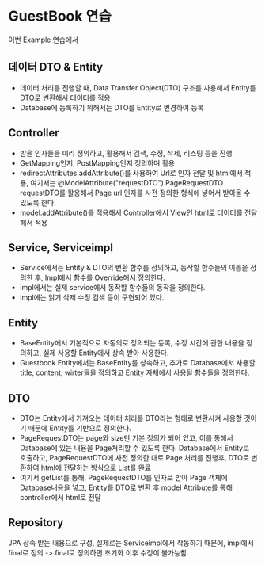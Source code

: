 # GuestBook 연습

이번 Example 연습에서


데이터 DTO & Entity 
---
- 데이터 처리를 진행할 때, Data Transfer Object(DTO) 구조를 사용해서 Entity를 DTO로 변환해서 데이터를 적용
- Database에 등록하기 위해서는 DTO를 Entity로 변경하여 등록

Controller 
---
- 받을 인자들을 미리 정의하고, 활용해서 검색, 수정, 삭제, 리스팅 등을 진행
- GetMapping인지, PostMapping인지 정의하며 활용
- redirectAttributes.addAttribute()를 사용하여 Url로 인자 전달 및 html에서 적용, 여기서는 @ModelAttribute("requestDTO") PageRequestDTO requestDTO를 활용해서 Page url 인자를 사전 정의한 형식에 넣어서 받아올 수 있도록 한다.
- model.addAttribute()를 적용해서 Controller에서 View인 html로 데이터를 전달해서 적용

Service, Serviceimpl 
---
- Service에서는 Entity & DTO의 변환 함수를 정의하고, 동작할 함수들의 이름을 정의한 후, Impl에서 함수를 Override해서 정의한다.
- impl에서는 실제 service에서 동작할 함수들의 동작을 정의한다.
- impl에는 읽기 삭제 수정 검색 등이 구현되어 있다.

Entity
---
- BaseEntity에서 기본적으로 자동의로 정의되는 등록, 수정 시간에 관한 내용을 정의하고, 실제 사용할 Entity에서 상속 받아 사용한다.  
- Guestbook Entity에서는 BaseEntity를 상속하고, 추가로 Database에서 사용할 title, content, wirter들을 정의하고 Entity 자체에서 사용될 함수들을 정의한다.

DTO
---
- DTO는 Entity에서 가져오는 데이터 처리를 DTO라는 형태로 변환시켜 사용할 것이기 때문에 Entity를 기반으로 정의한다.
- PageRequestDTO는 page와 size만 기본 정의가 되어 있고, 이를 통해서 Database에 있는 내용을 Page처리할 수 있도록 한다. Database에서 Entity로 호출하고, PageRequestDTO에 사전 정의한 대로 Page 처리를 진행후, DTO로 변환하여 html에 전달하는 방식으로 List를 완료
- 여기서 getList를 통해, PageRequestDTO를 인자로 받아 Page 객체에 Database내용을 넣고, Entity를 DTO로 변환 후 model Attribute를 통해 controller에서 html로 전달

Repository
---
JPA 상속 받는 내용으로 구성, 실제로는 Serviceimpl에서 작동하기 때문에,
impl에서 final로 정의 -> final로 정의하면 초기화 이후 수정이 불가능함.